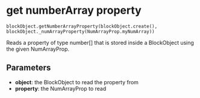 # get numberArray property

```sig
blockObject.getNumberArrayProperty(blockObject.create(), blockObject._numArrayProperty(NumArrayProp.myNumArray))
```

Reads a property of type number[] that is stored inside a BlockObject using the given NumArrayProp.

## Parameters

* **object**: the BlockObject to read the property from
* **property**: the NumArrayProp to read

